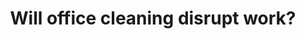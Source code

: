 ---
    order: 11
    title: "Will office cleaning disrupt work?"
    answer: "Our skilled operatives minimise disruption, working around your business hours to ensure seamless operations."
---